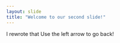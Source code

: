 ```yaml
---
layout: slide
title: "Welcome to our second slide!"
---
```

I rewrote that
Use the left arrow to go back!
